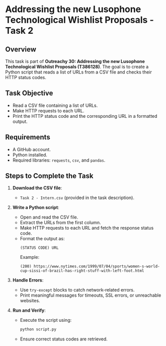 # Addressing the new Lusophone Technological Wishlist Proposals - Task 2

## Overview

This task is part of **Outreachy 30: Addressing the new Lusophone Technological Wishlist Proposals (T386128)**. The goal is to create a Python script that reads a list of URLs from a CSV file and checks their HTTP status codes.

## Task Objective

- Read a CSV file containing a list of URLs.
- Make HTTP requests to each URL.
- Print the HTTP status code and the corresponding URL in a formatted output.

## Requirements

- A GitHub account.
- Python installed.
- Required libraries: `requests`, `csv`, and `pandas`.

## Steps to Complete the Task

1. **Download the CSV file**:

   - `Task 2 - Intern.csv` (provided in the task description).

2. **Write a Python script**:

   - Open and read the CSV file.
   - Extract the URLs from the first column.
   - Make HTTP requests to each URL and fetch the response status code.
   - Format the output as:
     ```
     (STATUS CODE) URL
     ```
     Example:
     ```
     (200) https://www.nytimes.com/1999/07/04/sports/women-s-world-cup-sissi-of-brazil-has-right-stuff-with-left-foot.html
     ```

3. **Handle Errors**:

   - Use `try-except` blocks to catch network-related errors.
   - Print meaningful messages for timeouts, SSL errors, or unreachable websites.

4. **Run and Verify**:
   - Execute the script using:
     ```sh
     python script.py
     ```
   - Ensure correct status codes are retrieved.

